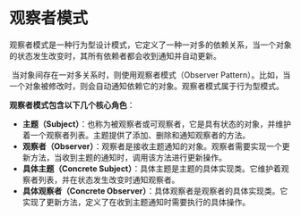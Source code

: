 # 观察者模式

​	观察者模式是一种行为型设计模式，它定义了一种一对多的依赖关系，当一个对象的状态发生改变时，其所有依赖者都会收到通知并自动更新。

​	当对象间存在一对多关系时，则使用观察者模式（Observer Pattern）。比如，当一个对象被修改时，则会自动通知依赖它的对象。观察者模式属于行为型模式。

**观察者模式包含以下几个核心角色**：

- **主题（Subject）**：也称为被观察者或可观察者，它是具有状态的对象，并维护着一个观察者列表。主题提供了添加、删除和通知观察者的方法。
- **观察者（Observer）**：观察者是接收主题通知的对象。观察者需要实现一个更新方法，当收到主题的通知时，调用该方法进行更新操作。
- **具体主题（Concrete Subject）**：具体主题是主题的具体实现类。它维护着观察者列表，并在状态发生改变时通知观察者。
- **具体观察者（Concrete Observer）**：具体观察者是观察者的具体实现类。它实现了更新方法，定义了在收到主题通知时需要执行的具体操作。